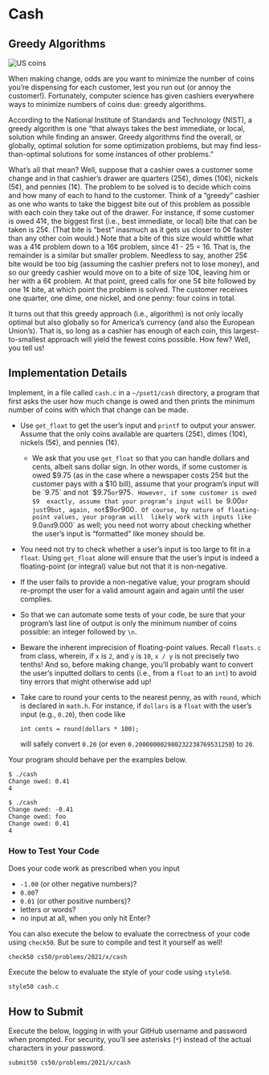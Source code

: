 # Cash

## Greedy Algorithms

![US coins](https://cs50.harvard.edu/x/2021/psets/1/cash/coins.jpg)

When making change, odds are you want to minimize the number of coins you’re dispensing for each customer, lest you run out (or annoy the customer!). Fortunately, computer 
science has given cashiers everywhere ways to minimize numbers of coins due: greedy algorithms.

According to the National Institute of Standards and Technology (NIST), a greedy algorithm is one “that always takes the best immediate, or local, solution while finding an 
answer. Greedy algorithms find the overall, or globally, optimal solution for some optimization problems, but may find less-than-optimal solutions for some instances of other 
problems.”

What’s all that mean? Well, suppose that a cashier owes a customer some change and in that cashier’s drawer are quarters (25¢), dimes (10¢), nickels (5¢), and pennies (1¢). 
The problem to be solved is to decide which coins and how many of each to hand to the customer. Think of a “greedy” cashier as one who wants to take the biggest bite out of 
this problem as possible with each coin they take out of the drawer. For instance, if some customer is owed 41¢, the biggest first (i.e., best immediate, or local) bite that 
can be taken is 25¢. (That bite is “best” inasmuch as it gets us closer to 0¢ faster than any other coin would.) Note that a bite of this size would whittle what was a 41¢ 
problem down to a 16¢ problem, since 41 - 25 = 16. That is, the remainder is a similar but smaller problem. Needless to say, another 25¢ bite would be too big (assuming the 
cashier prefers not to lose money), and so our greedy cashier would move on to a bite of size 10¢, leaving him or her with a 6¢ problem. At that point, greed calls for one 5¢ 
bite followed by one 1¢ bite, at which point the problem is solved. The customer receives one quarter, one dime, one nickel, and one penny: four coins in total.

It turns out that this greedy approach (i.e., algorithm) is not only locally optimal but also globally so for America’s currency (and also the European Union’s). That is, so 
long as a cashier has enough of each coin, this largest-to-smallest approach will yield the fewest coins possible. How few? Well, you tell us!

## Implementation Details

Implement, in a file called `cash.c` in a `~/pset1/cash` directory, a program that first asks the user how much change is owed and then prints the minimum number of coins with 
which that change can be made.

- Use `get_float` to get the user’s input and `printf` to output your answer. Assume that the only coins available are quarters (25¢), dimes (10¢), nickels (5¢), and pennies 
  (1¢).
    - We ask that you use `get_float` so that you can handle dollars and cents, albeit sans dollar sign. In other words, if some customer is owed $9.75 (as in the case where a 
      newspaper costs 25¢ but the customer pays with a $10 bill), assume that your program’s input will be `9.75` and not `$9.75` or `975`. However, if some customer is owed $9 
      exactly, assume that your program’s input will be `9.00` or just `9` but, again, not `$9` or `900`. Of course, by nature of floating-point values, your program will 
      likely work with inputs like `9.0` and `9.000` as well; you need not worry about checking whether the user’s input is “formatted” like money should be.
- You need not try to check whether a user’s input is too large to fit in a `float`. Using `get_float` alone will ensure that the user’s input is indeed a floating-point (or 
  integral) value but not that it is non-negative.
- If the user fails to provide a non-negative value, your program should re-prompt the user for a valid amount again and again until the user complies.
- So that we can automate some tests of your code, be sure that your program’s last line of output is only the minimum number of coins possible: an integer followed by `\n`.
- Beware the inherent imprecision of floating-point values. Recall `floats.c` from class, wherein, if `x` is `2`, and `y` is `10`, `x / y` is not precisely two tenths! And so, 
  before making change, you’ll probably want to convert the user’s inputted dollars to cents (i.e., from a `float` to an `int`) to avoid tiny errors that might otherwise add up!
- Take care to round your cents to the nearest penny, as with `round`, which is declared in `math.h`. For instance, if `dollars` is a `float` with the user’s input 
  (e.g., `0.20`), then code like
  
  ```
  int cents = round(dollars * 100);
  ```

  will safely convert `0.20` (or even `0.200000002980232238769531250`) to `20`.

Your program should behave per the examples below.

```
$ ./cash
Change owed: 0.41
4
```

```
$ ./cash
Change owed: -0.41
Change owed: foo
Change owed: 0.41
4
```

### How to Test Your Code

Does your code work as prescribed when you input

- `-1.00` (or other negative numbers)?
- `0.00`?
- `0.01` (or other positive numbers)?
- letters or words?
- no input at all, when you only hit Enter?

You can also execute the below to evaluate the correctness of your code using `check50`. But be sure to compile and test it yourself as well!

    check50 cs50/problems/2021/x/cash

Execute the below to evaluate the style of your code using `style50`.

    style50 cash.c

## How to Submit

Execute the below, logging in with your GitHub username and password when prompted. For security, you’ll see asterisks (`*`) instead of the actual characters in your password.

    submit50 cs50/problems/2021/x/cash
